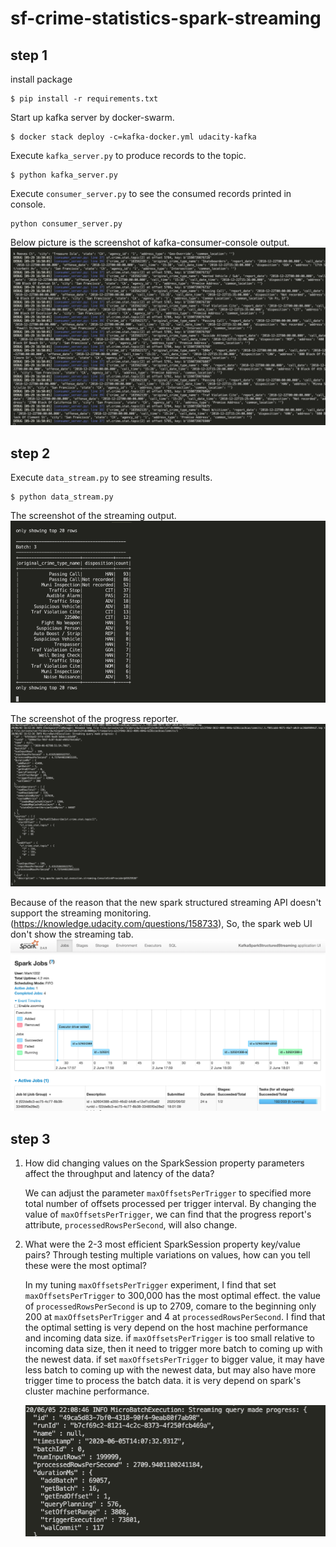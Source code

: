 # sf-crime-statistics-spark-streaming
## step 1
install package
```
$ pip install -r requirements.txt
```

Start up kafka server by docker-swarm.
```
$ docker stack deploy -c=kafka-docker.yml udacity-kafka
```
Execute `kafka_server.py` to produce records to the topic.
```
$ python kafka_server.py
```
Execute `consumer_server.py` to see the consumed records printed in console.
```
python consumer_server.py
```
Below picture is the screenshot of kafka-consumer-console output. 
![kafka-server-console-output.png](./image/kafka-server-console-output.png)

## step 2
Execute `data_stream.py` to see streaming results.
```
$ python data_stream.py
```
The screenshot of the streaming output.
![agg_batch_result.png](./image/agg_batch_result.png)

The screenshot of the progress reporter.
![progress_reporter.png](./image/progress_reporter.png)

Because of the reason that the new spark structured streaming API doesn't support the streaming monitoring. (https://knowledge.udacity.com/questions/158733), So, the spark web UI don't show the streaming tab.
![spark-web-ui.png](./image/spark-web-ui.png)

## step 3
1. How did changing values on the SparkSession property parameters affect the throughput and latency of the data?

    We can adjust the parameter `maxOffsetsPerTrigger` to specified more total number of offsets processed per trigger interval.
    By changing the value of `maxOffsetsPerTrigger`, we can find that the progress report's attribute, `processedRowsPerSecond`, will also change.
    
2. What were the 2-3 most efficient SparkSession property key/value pairs? Through testing multiple variations on values, how can you tell these were the most optimal?

    In my tuning `maxOffsetsPerTrigger` experiment, I find that set `maxOffsetsPerTrigger` to 300,000 has the most optimal effect. the value of `processedRowsPerSecond` is up to 2709, comare to the beginning only 200 at `maxOffsetsPerTrigger` and 4 at `processedRowsPerSecond`. I find that the optimal setting is very depend on the host machine performance and incoming data size. if `maxOffsetsPerTrigger` is too small relative to incoming data size, then it need to trigger more batch to coming up with the newest data. if  set `maxOffsetsPerTrigger` to bigger value, it may have less  batch to coming up with the newest data, but  may also have more trigger time to process the batch data. it is very depend on spark's cluster machine performance.

    ![optimal-value.png](./image/optimal-value.png)
